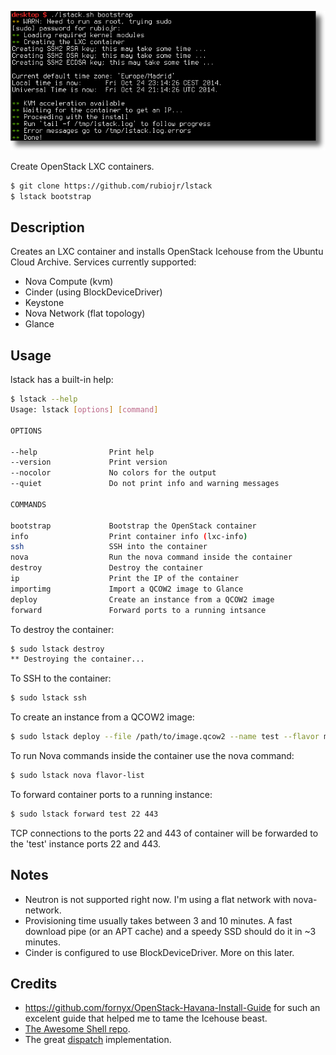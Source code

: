 ![](/images/icehouse-lxc.png)

Create OpenStack LXC containers.

```bash
$ git clone https://github.com/rubiojr/lstack
$ lstack bootstrap
```

## Description

Creates an LXC container and installs OpenStack Icehouse from the Ubuntu Cloud Archive. Services currently supported:

* Nova Compute (kvm)
* Cinder (using BlockDeviceDriver)
* Keystone
* Nova Network (flat topology)
* Glance

## Usage


lstack has a built-in help:

```bash
$ lstack --help
Usage: lstack [options] [command]

OPTIONS

--help                Print help
--version             Print version
--nocolor             No colors for the output
--quiet               Do not print info and warning messages

COMMANDS

bootstrap             Bootstrap the OpenStack container
info                  Print container info (lxc-info)
ssh                   SSH into the container
nova                  Run the nova command inside the container
destroy               Destroy the container
ip                    Print the IP of the container
importimg             Import a QCOW2 image to Glance
deploy                Create an instance from a QCOW2 image
forward               Forward ports to a running intsance

```

To destroy the container:

```bash
$ sudo lstack destroy
** Destroying the container...
```

To SSH to the container:

```bash
$ sudo lstack ssh
```

To create an instance from a QCOW2 image:

```bash
$ sudo lstack deploy --file /path/to/image.qcow2 --name test --flavor m1.tiny
```

To run Nova commands inside the container use the nova command:

```bash
$ sudo lstack nova flavor-list
```

To forward container ports to a running instance:

```bash
$ sudo lstack forward test 22 443
```

TCP connections to the ports 22 and 443 of container will be forwarded to the 'test' instance ports 22 and 443.

## Notes

* Neutron is not supported right now. I'm using a flat network with nova-network.
* Provisioning time usually takes between 3 and 10 minutes. A fast download pipe (or an APT cache) and a speedy SSD should do it in ~3 minutes.
* Cinder is configured to use BlockDeviceDriver. More on this later.

## Credits

* https://github.com/fornyx/OpenStack-Havana-Install-Guide for such an excelent guide that helped me to tame the Icehouse beast.
* [The Awesome Shell repo](https://github.com/alebcay/awesome-shell).
* The great [dispatch](https://github.com/Mosai/workshop/blob/master/doc/dispatch.md) implementation.
